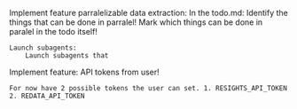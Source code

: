 Implement feature parralelizable data extraction:
    In the todo.md:
        Identify the things that can be done in parralel! Mark which things can be done in paralel in the todo itself!
    
    Launch subagents:
        Launch subagents that 



Implement feature: API tokens from user!
    
    For now have 2 possible tokens the user can set. 1. RESIGHTS_API_TOKEN 2. REDATA_API_TOKEN